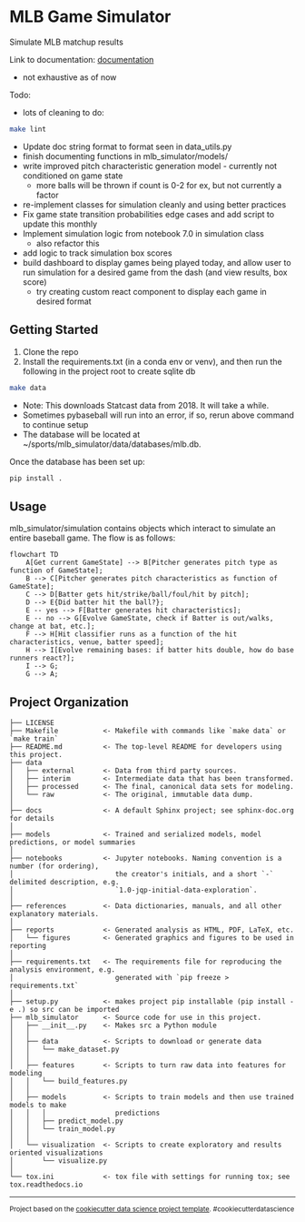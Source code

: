 MLB Game Simulator
==============================

Simulate MLB matchup results

Link to documentation: [documentation](https://reecetec.github.io/mlb_simulator/)
 - not exhaustive as of now

Todo:
 - lots of cleaning to do:
 ```sh
 make lint
 ```
 - Update doc string format to format seen in data_utils.py
 - finish documenting functions in mlb_simulator/models/
 - write improved pitch characteristic generation model - currently not conditioned on game state
    - more balls will be thrown if count is 0-2 for ex, but not currently a factor
 - re-implement classes for simulation cleanly and using better practices
 - Fix game state transition probabilities edge cases and add script to update this monthly
 - Implement simulation logic from notebook 7.0 in simulation class
    - also refactor this
 - add logic to track simulation box scores
 - build dashboard to display games being played today, and allow user to run simulation for a desired game from the dash (and view results, box score)
     - try creating custom react component to display each game in desired format

## Getting Started

1. Clone the repo
2. Install the requirements.txt (in a conda env or venv), and then run the following in the project root to create sqlite db
```sh
make data
```
* Note: This downloads Statcast data from 2018. It will take a while.
* Sometimes pybaseball will run into an error, if so, rerun above command to continue setup
* The database will be located at ~/sports/mlb_simulator/data/databases/mlb.db. 

Once the database has been set up:

```sh
pip install .
```

## Usage

mlb_simulator/simulation contains objects which interact to simulate an entire baseball 
game. The flow is as follows:

```mermaid
flowchart TD
    A[Get current GameState] --> B[Pitcher generates pitch type as function of GameState];
    B --> C[Pitcher generates pitch characteristics as function of GameState];
    C --> D[Batter gets hit/strike/ball/foul/hit by pitch];
    D --> E{Did batter hit the ball?};
    E -- yes --> F[Batter generates hit characteristics];
    E -- no --> G[Evolve GameState, check if Batter is out/walks, change at bat, etc.];
    F --> H[Hit classifier runs as a function of the hit characteristics, venue, batter speed];
    H --> I[Evolve remaining bases: if batter hits double, how do base runners react?];
    I --> G;
    G --> A;
```


Project Organization
------------

    ├── LICENSE
    ├── Makefile           <- Makefile with commands like `make data` or `make train`
    ├── README.md          <- The top-level README for developers using this project.
    ├── data
    │   ├── external       <- Data from third party sources.
    │   ├── interim        <- Intermediate data that has been transformed.
    │   ├── processed      <- The final, canonical data sets for modeling.
    │   └── raw            <- The original, immutable data dump.
    │
    ├── docs               <- A default Sphinx project; see sphinx-doc.org for details
    │
    ├── models             <- Trained and serialized models, model predictions, or model summaries
    │
    ├── notebooks          <- Jupyter notebooks. Naming convention is a number (for ordering),
    │                         the creator's initials, and a short `-` delimited description, e.g.
    │                         `1.0-jqp-initial-data-exploration`.
    │
    ├── references         <- Data dictionaries, manuals, and all other explanatory materials.
    │
    ├── reports            <- Generated analysis as HTML, PDF, LaTeX, etc.
    │   └── figures        <- Generated graphics and figures to be used in reporting
    │
    ├── requirements.txt   <- The requirements file for reproducing the analysis environment, e.g.
    │                         generated with `pip freeze > requirements.txt`
    │
    ├── setup.py           <- makes project pip installable (pip install -e .) so src can be imported
    ├── mlb_simulator      <- Source code for use in this project.
    │   ├── __init__.py    <- Makes src a Python module
    │   │
    │   ├── data           <- Scripts to download or generate data
    │   │   └── make_dataset.py
    │   │
    │   ├── features       <- Scripts to turn raw data into features for modeling
    │   │   └── build_features.py
    │   │
    │   ├── models         <- Scripts to train models and then use trained models to make
    │   │   │                 predictions
    │   │   ├── predict_model.py
    │   │   └── train_model.py
    │   │
    │   └── visualization  <- Scripts to create exploratory and results oriented visualizations
    │       └── visualize.py
    │
    └── tox.ini            <- tox file with settings for running tox; see tox.readthedocs.io


--------

<p><small>Project based on the <a target="_blank" href="https://drivendata.github.io/cookiecutter-data-science/">cookiecutter data science project template</a>. #cookiecutterdatascience</small></p>
